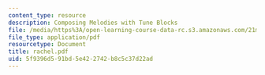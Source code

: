 ```yaml
---
content_type: resource
description: Composing Melodies with Tune Blocks
file: /media/https%3A/open-learning-course-data-rc.s3.amazonaws.com/21m-113-developing-musical-structures-fall-2002/5f9396d591bd5e422742b8c5c37d22ad_rachel.pdf
file_type: application/pdf
resourcetype: Document
title: rachel.pdf
uid: 5f9396d5-91bd-5e42-2742-b8c5c37d22ad
---
```

